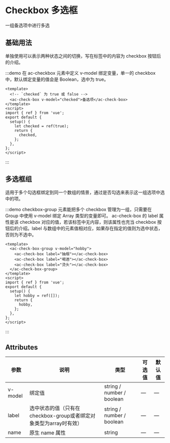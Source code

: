 # Checkbox 多选框

一组备选项中进行多选

## 基础用法

单独使用可以表示两种状态之间的切换，写在标签中的内容为 checkbox 按钮后的介绍。

:::demo 在 ac-checkbox 元素中定义 v-model 绑定变量，单一的 checkbox 中，默认绑定变量的值会是 Boolean，选中为 true。

```vue
<template>
  <!-- `checked` 为 true 或 false -->
  <ac-check-box v-model="checked">备选项</ac-check-box>
</template>
<script>
import { ref } from 'vue';
export default {
  setup() {
    let checked = ref(true);
    return {
      checked,
    };
  },
};
</script>
```

:::

## 多选框组

适用于多个勾选框绑定到同一个数组的情景，通过是否勾选来表示这一组选项中选中的项。

:::demo checkbox-group 元素能把多个 checkbox 管理为一组，只需要在 Group 中使用 v-model 绑定 Array 类型的变量即可。 ac-check-box 的 label 属性是该 checkbox 对应的值，若该标签中无内容，则该属性也充当 checkbox 按钮后的介绍。label 与数组中的元素值相对应，如果存在指定的值则为选中状态，否则为不选中。

```vue
<template>
  <ac-check-box-group v-model="hobby">
    <ac-check-box label="抽烟"></ac-check-box>
    <ac-check-box label="喝酒"></ac-check-box>
    <ac-check-box label="烫头"></ac-check-box>
  </ac-check-box-group>
</template>
<script>
import { ref } from 'vue';
export default {
  setup() {
    let hobby = ref([]);
    return {
      hobby,
    };
  },
};
</script>
```

:::


## Attributes

|参数|说明|类型|可选值|默认值|
|-|-|-|-|-|
|v-model|绑定值|string / number / boolean|—|—|
|label|选中状态的值（只有在checkbox-group或者绑定对象类型为array时有效）|string / number / boolean|—|—|
|name|原生 name 属性|string|—|—|